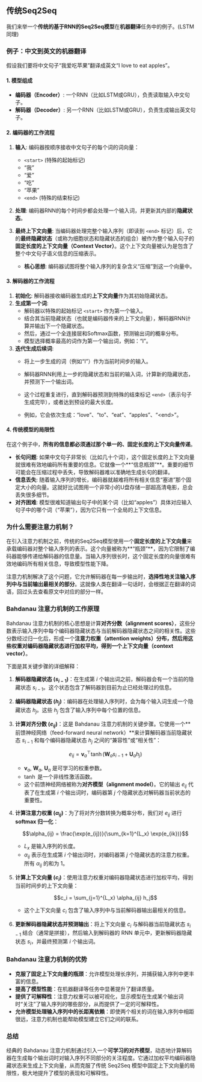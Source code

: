 ## 传统Seq2Seq
我们来举一个**传统的基于RNN的Seq2Seq模型**在**机器翻译**任务中的例子。(LSTM同理)

### 例子：中文到英文的机器翻译

假设我们要将中文句子“我爱吃苹果”翻译成英文“I love to eat apples”。

#### 1\. 模型组成

  * **编码器（Encoder）**: 一个RNN（比如LSTM或GRU），负责读取输入中文句子。
  * **解码器（Decoder）**: 另一个RNN（比如LSTM或GRU），负责生成输出英文句子。

#### 2\. 编码器的工作流程

1.  **输入**: 编码器按顺序接收中文句子的每个词的词向量：

      * `<start>` (特殊的起始标记)
      * “我”
      * “爱”
      * “吃”
      * “苹果”
      * `<end>` (特殊的结束标记)

2.  **处理**: 编码器RNN的每个时间步都会处理一个输入词，并更新其内部的**隐藏状态**。

3.  **最终上下文向量**: 当编码器处理完整个输入序列（即读到 `<end>` 标记）后，它的**最终隐藏状态**（或称为细胞状态和隐藏状态的组合）被作为整个输入句子的**固定长度的上下文向量（Context Vector）**。这个上下文向量被认为是包含了整个中文句子语义信息的压缩表示。

      * **核心思想**: 编码器试图将整个输入序列的复杂含义“压缩”到这一个向量中。

#### 3\. 解码器的工作流程

1.  **初始化**: 解码器接收编码器生成的**上下文向量**作为其初始隐藏状态。
2.  **生成第一个词**:
      * 解码器以特殊的起始标记 `<start>` 作为第一个输入。
      * 结合其当前隐藏状态（也就是编码器传来的上下文向量），解码器RNN计算并输出下一个隐藏状态。
      * 然后，通过一个全连接层和Softmax函数，预测输出词的概率分布。
      * 模型选择概率最高的词作为第一个输出词，例如：“I”。
3.  **迭代生成后续词**:
      * 将上一步生成的词（例如“I”）作为当前时间步的输入。

      * 解码器RNN利用上一步的隐藏状态和当前的输入词，计算新的隐藏状态，并预测下一个输出词。

      * 这个过程重复进行，直到解码器预测到特殊的结束标记 `<end>`（表示句子生成完毕），或者达到预设的最大长度。

      * 例如，它会依次生成：“love”、“to”、“eat”、“apples”、“\<end\>”。

#### 4\. 传统模型的局限性

在这个例子中，**所有的信息都必须通过那个单一的、固定长度的上下文向量传递**。

  * **长句问题**: 如果中文句子非常长（比如几十个词），这个固定长度的上下文向量就很难有效地编码所有重要的信息。它就像一个\*\*“信息瓶颈”\*\*。重要的细节可能会在压缩过程中丢失，导致解码器难以准确地生成长句的翻译。
  * **信息丢失**: 随着输入序列的增长，编码器就越难将所有相关信息“塞进”那个固定大小的向量。这就好比试图用一个非常小的U盘存储一部超高清电影，总会丢失很多细节。
  * **对齐困难**: 模型很难知道输出句子中的某个词（比如“apples”）具体对应输入句子中的哪个词（“苹果”），因为它只有一个全局的上下文信息。


### 为什么需要注意力机制？

在引入注意力机制之前，传统的Seq2Seq模型使用一个**固定长度的上下文向量**来承载编码器对整个输入序列的表示。这个向量被称为**“瓶颈”**，因为它限制了编码器能够传递给解码器的信息量。当输入序列很长时，这个固定长度的向量很难有效地编码所有相关信息，导致模型性能下降。

注意力机制解决了这个问题，它允许解码器在每一步输出时，**选择性地关注输入序列中与当前输出最相关的部分**。这就像人类在翻译一句话时，会根据正在翻译的词语，回过头去查看原文中对应的部分一样。

### Bahdanau 注意力机制的工作原理

Bahdanau 注意力机制的核心思想是计算**对齐分数（alignment scores）**，这些分数表示输入序列中每个编码器隐藏状态与当前解码器隐藏状态之间的相关性。这些分数经过归一化后，形成一个**注意力权重（attention weights）**分布，然后用这些权重对编码器隐藏状态进行加权平均，得到一个**上下文向量（context vector）**。

下面是其关键步骤的详细解释：

1.  **解码器隐藏状态 ($s_{i-1}$)**：在生成第 $i$ 个输出词之前，解码器会有一个当前的隐藏状态 $s_{i-1}$。这个状态包含了解码器到目前为止已经处理过的信息。

2.  **编码器隐藏状态 ($h_j$)**：编码器在处理输入序列时，会为每个输入词生成一个隐藏状态 $h_j$。这些 $h_j$ 包含了输入序列中每个位置的信息。

3.  **计算对齐分数 ($e_{ij}$)**：这是 Bahdanau 注意力机制的关键步骤。它使用一个**前馈神经网络（feed-forward neural network）**来计算解码器当前隐藏状态 $s_{i-1}$ 和每个编码器隐藏状态 $h_j$ 之间的“兼容性”或“相关性”：

    $$e_{ij} = \mathbf{v}_a^\top \tanh(\mathbf{W}_a s_{i-1} + \mathbf{U}_a h_j)$$

    * $\mathbf{v}_a$, $\mathbf{W}_a$, $\mathbf{U}_a$ 是可学习的权重参数。
    * $\tanh$ 是一个非线性激活函数。
    * 这个前馈神经网络被称为**对齐模型（alignment model）**。它的输出 $e_{ij}$ 代表了在生成第 $i$ 个输出词时，编码器第 $j$ 个隐藏状态对解码器当前状态的重要性。

4.  **计算注意力权重 ($\alpha_{ij}$)**：为了将对齐分数转换为概率分布，我们对 $e_{ij}$ 进行 **softmax 归一化**：

    $$\alpha_{ij} = \frac{\exp(e_{ij})}{\sum_{k=1}^{L_x} \exp(e_{ik})}$$

    * $L_x$ 是输入序列的长度。
    * $\alpha_{ij}$ 表示在生成第 $i$ 个输出词时，对编码器第 $j$ 个隐藏状态的注意力权重。所有 $\alpha_{ij}$ 的和为 1。

5.  **计算上下文向量 ($c_i$)**：使用注意力权重对编码器隐藏状态进行加权平均，得到当前时间步的上下文向量：

    $$c_i = \sum_{j=1}^{L_x} \alpha_{ij} h_j$$

    * 这个上下文向量 $c_i$ 包含了输入序列中与当前解码器输出最相关的信息。

6.  **更新解码器隐藏状态并预测输出**：将上下文向量 $c_i$ 与解码器当前隐藏状态 $s_{i-1}$ 结合（通常是拼接），然后输入到解码器的 RNN 单元中，更新解码器隐藏状态 $s_i$，并最终预测第 $i$ 个输出词。

### Bahdanau 注意力机制的优势

* **克服了固定上下文向量的瓶颈**：允许模型处理长序列，并捕获输入序列中更丰富的信息。
* **提高了模型性能**：在机器翻译等任务中显著提升了翻译质量。
* **提供了可解释性**：注意力权重可以被可视化，显示模型在生成某个输出词时“关注”了输入序列的哪些部分，从而提供了一定的可解释性。
* **允许模型处理输入序列中的长距离依赖**：即使两个相关的词在输入序列中相距很远，注意力机制也能帮助模型建立它们之间的联系。

### 总结

经典的 Bahdanau 注意力机制通过引入一个**可学习的对齐模型**，动态地计算解码器在生成每个输出词时对输入序列不同部分的关注程度。它通过加权平均编码器隐藏状态来生成上下文向量，从而克服了传统 Seq2Seq 模型中固定上下文向量的局限性，极大地提升了模型的表现和可解释性。

